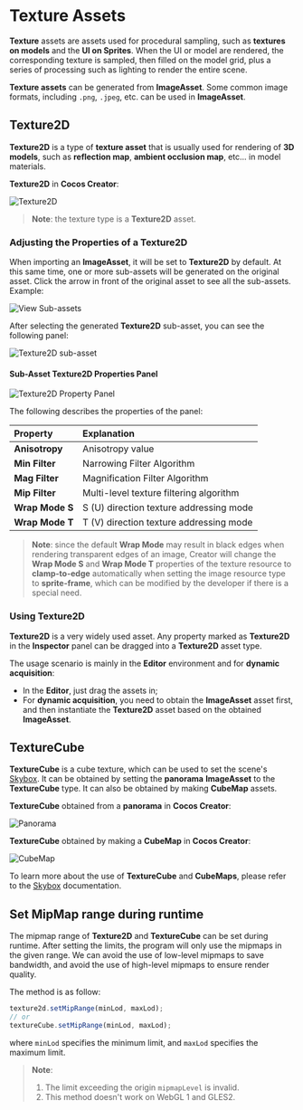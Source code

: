 # Texture Assets

__Texture__ assets are assets used for procedural sampling, such as __textures on models__ and the __UI on Sprites__. When the UI or model are rendered, the corresponding texture is sampled, then filled on the model grid, plus a series of processing such as lighting to render the entire scene.

__Texture assets__ can be generated from __ImageAsset__. Some common image formats, including `.png`, `.jpeg`, etc. can be used in __ImageAsset__.

## Texture2D

__Texture2D__ is a type of __texture asset__ that is usually used for rendering of __3D models__, such as __reflection map__, __ambient occlusion map__, etc... in model materials.

__Texture2D__ in __Cocos Creator__:

![Texture2D](texture/Texture2D.jpg)

> __Note__: the texture type is a __Texture2D__ asset.

### Adjusting the Properties of a Texture2D

When importing an __ImageAsset__, it will be set to __Texture2D__ by default. At this same time, one or more sub-assets will be generated on the original asset. Click the arrow in front of the original asset to see all the sub-assets. Example:

![View Sub-assets](texture/SubAssets.gif)

After selecting the generated __Texture2D__ sub-asset, you can see the following panel:

![Texture2D sub-asset](texture/Texture2DPanel.jpg)

#### Sub-Asset Texture2D Properties Panel

![Texture2D Property Panel](texture/Texture2DDetail.jpg)

The following describes the properties of the panel:

| Property        | Explanation                             |
| :-------------- | :-------------------------------------- |
| __Anisotropy__  | Anisotropy value                        |
| __Min Filter__  | Narrowing Filter Algorithm              |
| __Mag Filter__  | Magnification Filter Algorithm          |
| __Mip Filter__  | Multi-level texture filtering algorithm |
| __Wrap Mode S__ | S (U) direction texture addressing mode |
| __Wrap Mode T__ | T (V) direction texture addressing mode |

> __Note__: since the default __Wrap Mode__ may result in black edges when rendering transparent edges of an image, Creator will change the __Wrap Mode S__ and __Wrap Mode T__ properties of the texture resource to __clamp-to-edge__ automatically when setting the image resource type to __sprite-frame__, which can be modified by the developer if there is a special need.

### Using Texture2D

__Texture2D__ is a very widely used asset. Any property marked as __Texture2D__ in the __Inspector__ panel can be dragged into a __Texture2D__ asset type.

The usage scenario is mainly in the __Editor__ environment and for __dynamic acquisition__:

- In the __Editor__, just drag the assets in;
- For __dynamic acquisition__, you need to obtain the __ImageAsset__ asset first, and then instantiate the __Texture2D__ asset based on the obtained __ImageAsset__.

## TextureCube

__TextureCube__ is a cube texture, which can be used to set the scene's [Skybox](../concepts/scene/skybox.md). It can be obtained by setting the __panorama__ __ImageAsset__ to the __TextureCube__ type. It can also be obtained by making __CubeMap__ assets.

__TextureCube__ obtained from a __panorama__ in __Cocos Creator__:

![Panorama](texture/Panorama.jpg)

__TextureCube__ obtained by making a __CubeMap__ in __Cocos Creator__:

![CubeMap](../concepts/scene/skybox/Cubemap_Inspector.png)

To learn more about the use of __TextureCube__ and __CubeMaps__, please refer to the [Skybox](../concepts/scene/skybox.md) documentation.

## Set MipMap range during runtime

The mipmap range of __Texture2D__ and __TextureCube__ can be set during runtime. After setting the limits, the program will only use the mipmaps in the given range. We can avoid the use of low-level mipmaps to save bandwidth, and avoid the use of high-level mipmaps to ensure render quality.

The method is as follow:

```Javascript
texture2d.setMipRange(minLod, maxLod);
// or
textureCube.setMipRange(minLod, maxLod);
```

where `minLod` specifies the minimum limit, and `maxLod` specifies the maximum limit.
> __Note__:
> 1. The limit exceeding the origin `mipmapLevel` is invalid.
> 2. This method doesn't work on WebGL 1 and GLES2.
